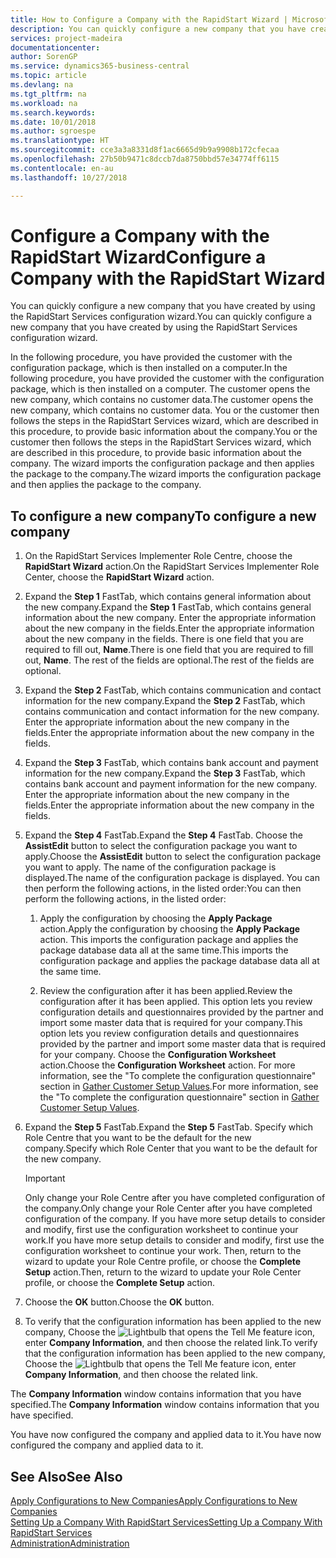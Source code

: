 ```yaml
---
title: How to Configure a Company with the RapidStart Wizard | Microsoft Docs
description: You can quickly configure a new company that you have created by using the RapidStart Services configuration wizard.
services: project-madeira
documentationcenter: 
author: SorenGP
ms.service: dynamics365-business-central
ms.topic: article
ms.devlang: na
ms.tgt_pltfrm: na
ms.workload: na
ms.search.keywords: 
ms.date: 10/01/2018
ms.author: sgroespe
ms.translationtype: HT
ms.sourcegitcommit: cce3a3a8331d8f1ac6665d9b9a9908b172cfecaa
ms.openlocfilehash: 27b50b9471c8dccb7da8750bbd57e34774ff6115
ms.contentlocale: en-au
ms.lasthandoff: 10/27/2018

---
```

# <a name="configure-a-company-with-the-rapidstart-wizard"></a><span data-ttu-id="34c5b-103">Configure a Company with the RapidStart Wizard</span><span class="sxs-lookup"><span data-stu-id="34c5b-103">Configure a Company with the RapidStart Wizard</span></span>
<span data-ttu-id="34c5b-104">You can quickly configure a new company that you have created by using the RapidStart Services configuration wizard.</span><span class="sxs-lookup"><span data-stu-id="34c5b-104">You can quickly configure a new company that you have created by using the RapidStart Services configuration wizard.</span></span>

<span data-ttu-id="34c5b-105">In the following procedure, you have provided the customer with the configuration package, which is then installed on a computer.</span><span class="sxs-lookup"><span data-stu-id="34c5b-105">In the following procedure, you have provided the customer with the configuration package, which is then installed on a computer.</span></span> <span data-ttu-id="34c5b-106">The customer opens the new company, which contains no customer data.</span><span class="sxs-lookup"><span data-stu-id="34c5b-106">The customer opens the new company, which contains no customer data.</span></span> <span data-ttu-id="34c5b-107">You or the customer then follows the steps in the RapidStart Services wizard, which are described in this procedure, to provide basic information about the company.</span><span class="sxs-lookup"><span data-stu-id="34c5b-107">You or the customer then follows the steps in the RapidStart Services wizard, which are described in this procedure, to provide basic information about the company.</span></span> <span data-ttu-id="34c5b-108">The wizard imports the configuration package and then applies the package to the company.</span><span class="sxs-lookup"><span data-stu-id="34c5b-108">The wizard imports the configuration package and then applies the package to the company.</span></span>  

## <a name="to-configure-a-new-company"></a><span data-ttu-id="34c5b-109">To configure a new company</span><span class="sxs-lookup"><span data-stu-id="34c5b-109">To configure a new company</span></span>  
1. <span data-ttu-id="34c5b-110">On the RapidStart Services Implementer Role Centre, choose the **RapidStart Wizard** action.</span><span class="sxs-lookup"><span data-stu-id="34c5b-110">On the RapidStart Services Implementer Role Center, choose the **RapidStart Wizard** action.</span></span>  
2. <span data-ttu-id="34c5b-111">Expand the **Step 1** FastTab, which contains general information about the new company.</span><span class="sxs-lookup"><span data-stu-id="34c5b-111">Expand the **Step 1** FastTab, which contains general information about the new company.</span></span> <span data-ttu-id="34c5b-112">Enter the appropriate information about the new company in the fields.</span><span class="sxs-lookup"><span data-stu-id="34c5b-112">Enter the appropriate information about the new company in the fields.</span></span> <span data-ttu-id="34c5b-113">There is one field that you are required to fill out, **Name**.</span><span class="sxs-lookup"><span data-stu-id="34c5b-113">There is one field that you are required to fill out, **Name**.</span></span> <span data-ttu-id="34c5b-114">The rest of the fields are optional.</span><span class="sxs-lookup"><span data-stu-id="34c5b-114">The rest of the fields are optional.</span></span>  
3. <span data-ttu-id="34c5b-115">Expand the **Step 2** FastTab, which contains communication and contact information for the new company.</span><span class="sxs-lookup"><span data-stu-id="34c5b-115">Expand the **Step 2** FastTab, which contains communication and contact information for the new company.</span></span> <span data-ttu-id="34c5b-116">Enter the appropriate information about the new company in the fields.</span><span class="sxs-lookup"><span data-stu-id="34c5b-116">Enter the appropriate information about the new company in the fields.</span></span>
4. <span data-ttu-id="34c5b-117">Expand the **Step 3** FastTab, which contains bank account and payment information for the new company.</span><span class="sxs-lookup"><span data-stu-id="34c5b-117">Expand the **Step 3** FastTab, which contains bank account and payment information for the new company.</span></span> <span data-ttu-id="34c5b-118">Enter the appropriate information about the new company in the fields.</span><span class="sxs-lookup"><span data-stu-id="34c5b-118">Enter the appropriate information about the new company in the fields.</span></span>  
5. <span data-ttu-id="34c5b-119">Expand the **Step 4** FastTab.</span><span class="sxs-lookup"><span data-stu-id="34c5b-119">Expand the **Step 4** FastTab.</span></span> <span data-ttu-id="34c5b-120">Choose the **AssistEdit** button to select the configuration package you want to apply.</span><span class="sxs-lookup"><span data-stu-id="34c5b-120">Choose the **AssistEdit** button to select the configuration package you want to apply.</span></span> <span data-ttu-id="34c5b-121">The name of the configuration package is displayed.</span><span class="sxs-lookup"><span data-stu-id="34c5b-121">The name of the configuration package is displayed.</span></span> <span data-ttu-id="34c5b-122">You can then perform the following actions, in the listed order:</span><span class="sxs-lookup"><span data-stu-id="34c5b-122">You can then perform the following actions, in the listed order:</span></span>  

    1. <span data-ttu-id="34c5b-123">Apply the configuration by choosing the **Apply Package** action.</span><span class="sxs-lookup"><span data-stu-id="34c5b-123">Apply the configuration by choosing the **Apply Package** action.</span></span> <span data-ttu-id="34c5b-124">This imports the configuration package and applies the package database data all at the same time.</span><span class="sxs-lookup"><span data-stu-id="34c5b-124">This imports the configuration package and applies the package database data all at the same time.</span></span>  

    2. <span data-ttu-id="34c5b-125">Review the configuration after it has been applied.</span><span class="sxs-lookup"><span data-stu-id="34c5b-125">Review the configuration after it has been applied.</span></span> <span data-ttu-id="34c5b-126">This option lets you review configuration details and questionnaires provided by the partner and import some master data that is required for your company.</span><span class="sxs-lookup"><span data-stu-id="34c5b-126">This option lets you review configuration details and questionnaires provided by the partner and import some master data that is required for your company.</span></span> <span data-ttu-id="34c5b-127">Choose the **Configuration Worksheet** action.</span><span class="sxs-lookup"><span data-stu-id="34c5b-127">Choose the **Configuration Worksheet** action.</span></span> <span data-ttu-id="34c5b-128">For more information, see the "To complete the configuration questionnaire" section in [Gather Customer Setup Values](admin-gather-customer-setup-values.md).</span><span class="sxs-lookup"><span data-stu-id="34c5b-128">For more information, see the "To complete the configuration questionnaire" section in [Gather Customer Setup Values](admin-gather-customer-setup-values.md).</span></span>  

6. <span data-ttu-id="34c5b-129">Expand the **Step 5** FastTab.</span><span class="sxs-lookup"><span data-stu-id="34c5b-129">Expand the **Step 5** FastTab.</span></span> <span data-ttu-id="34c5b-130">Specify which Role Centre that you want to be the default for the new company.</span><span class="sxs-lookup"><span data-stu-id="34c5b-130">Specify which Role Center that you want to be the default for the new company.</span></span>  

    > [!IMPORTANT]  
    >  <span data-ttu-id="34c5b-131">Only change your Role Centre after you have completed configuration of the company.</span><span class="sxs-lookup"><span data-stu-id="34c5b-131">Only change your Role Center after you have completed configuration of the company.</span></span> <span data-ttu-id="34c5b-132">If you have more setup details to consider and modify, first use the configuration worksheet to continue your work.</span><span class="sxs-lookup"><span data-stu-id="34c5b-132">If you have more setup details to consider and modify, first use the configuration worksheet to continue your work.</span></span> <span data-ttu-id="34c5b-133">Then, return to the wizard to update your Role Centre profile, or choose the **Complete Setup** action.</span><span class="sxs-lookup"><span data-stu-id="34c5b-133">Then, return to the wizard to update your Role Center profile, or choose the **Complete Setup** action.</span></span>

7. <span data-ttu-id="34c5b-134">Choose the **OK** button.</span><span class="sxs-lookup"><span data-stu-id="34c5b-134">Choose the **OK** button.</span></span>  
8. <span data-ttu-id="34c5b-135">To verify that the configuration information has been applied to the new company, Choose the ![Lightbulb that opens the Tell Me feature](media/ui-search/search_small.png "Tell me what you want to do") icon, enter **Company Information**, and then choose the related link.</span><span class="sxs-lookup"><span data-stu-id="34c5b-135">To verify that the configuration information has been applied to the new company, Choose the ![Lightbulb that opens the Tell Me feature](media/ui-search/search_small.png "Tell me what you want to do") icon, enter **Company Information**, and then choose the related link.</span></span>

<span data-ttu-id="34c5b-136">The **Company Information** window contains information that you have specified.</span><span class="sxs-lookup"><span data-stu-id="34c5b-136">The **Company Information** window contains information that you have specified.</span></span>   

<span data-ttu-id="34c5b-137">You have now configured the company and applied data to it.</span><span class="sxs-lookup"><span data-stu-id="34c5b-137">You have now configured the company and applied data to it.</span></span>  

## <a name="see-also"></a><span data-ttu-id="34c5b-138">See Also</span><span class="sxs-lookup"><span data-stu-id="34c5b-138">See Also</span></span>  
[<span data-ttu-id="34c5b-139">Apply Configurations to New Companies</span><span class="sxs-lookup"><span data-stu-id="34c5b-139">Apply Configurations to New Companies</span></span>](admin-apply-configuration-to-new-companies.md)  
[<span data-ttu-id="34c5b-140">Setting Up a Company With RapidStart Services</span><span class="sxs-lookup"><span data-stu-id="34c5b-140">Setting Up a Company With RapidStart Services</span></span>](admin-set-up-a-company-with-rapidstart.md)  
[<span data-ttu-id="34c5b-141">Administration</span><span class="sxs-lookup"><span data-stu-id="34c5b-141">Administration</span></span>](admin-setup-and-administration.md)

